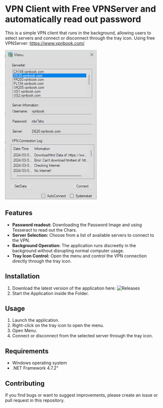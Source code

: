 # VPN Client with Free VPNServer and automatically read out password

This is a simple VPN client that runs in the background, allowing users to select servers and connect or disconnect through the tray icon.
Using free VPNServer: https://www.vpnbook.com/

![Menu](Menu.png)

## Features
- **Password readout:** Downloading the Password Image and using Tesseract to read out the Chars.
- **Server Selection:** Choose from a list of available servers to connect to the VPN.
- **Background Operation:** The application runs discreetly in the background without disrupting normal computer usage.
- **Tray Icon Control:** Open the menu and control the VPN connection directly through the tray icon.

## Installation

1. Download the latest version of the application here: ![Releases](https://github.com/privpirate/LoginMate/releases)
2. Start the Application inside the Folder.

## Usage

1. Launch the application.
2. Right-click on the tray icon to open the menu.
3. Open Menu.
4. Connect or disconnect from the selected server through the tray icon.

## Requirements

- Windows operating system
- .NET Framework 4.7.2"

## Contributing

If you find bugs or want to suggest improvements, please create an issue or pull request in this repository.
